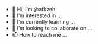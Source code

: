 - 👋 Hi, I’m @afkzeh
- 👀 I’m interested in ...
- 🌱 I’m currently learning ...
- 💞️ I’m looking to collaborate on ...
- 📫 How to reach me ...

<!---
afkzeh/afkzeh is a ✨ special ✨ repository because its `README.md` (this file) appears on your GitHub profile.
You can click the Preview link to take a look at your changes.
--->
